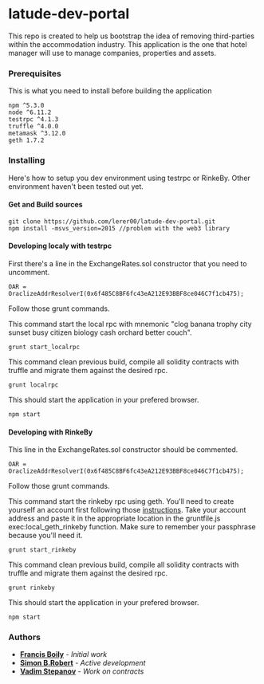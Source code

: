 # latude-dev-portal

This repo is created to help us bootstrap the idea of removing third-parties within the accommodation industry. This application is the one that hotel manager will use to manage companies, properties and assets.

### Prerequisites

This is what you need to install before building the application

```
npm ^5.3.0
node ^6.11.2
testrpc ^4.1.3
truffle ^4.0.0
metamask ^3.12.0
geth 1.7.2
```

### Installing

Here's how to setup you dev environment using testrpc or RinkeBy. Other environment haven't been tested out yet.

#### Get and Build sources

```
git clone https://github.com/lerer00/latude-dev-portal.git
npm install -msvs_version=2015 //problem with the web3 library
```

#### Developing localy with testrpc

First there's a line in the ExchangeRates.sol constructor that you need to uncomment.
```
OAR = OraclizeAddrResolverI(0x6f485C8BF6fc43eA212E93BBF8ce046C7f1cb475);
```

Follow those grunt commands.

This command start the local rpc with mnemonic "clog banana trophy city sunset busy citizen biology cash orchard better couch".
```
grunt start_localrpc
```
This command clean previous build, compile all solidity contracts with truffle and migrate them against the desired rpc.
```
grunt localrpc
```
This should start the application in your prefered browser.
```
npm start
```

#### Developing with RinkeBy

This line in the ExchangeRates.sol constructor should be commented.
```
OAR = OraclizeAddrResolverI(0x6f485C8BF6fc43eA212E93BBF8ce046C7f1cb475);
```

Follow those grunt commands.

This command start the rinkeby rpc using geth. You'll need to create yourself an account first following those [instructions](https://github.com/ethereum/go-ethereum/wiki/Managing-your-accounts#creating-an-account). Take your account address and paste it in the appropriate location in the gruntfile.js exec:local_geth_rinkeby function. Make sure to remember your passphrase because you'll need it.
```
grunt start_rinkeby
```
This command clean previous build, compile all solidity contracts with truffle and migrate them against the desired rpc.
```
grunt rinkeby
```
This should start the application in your prefered browser.
```
npm start
```

### Authors

* [**Francis Boily**](https://github.com/lerer00) - *Initial work*
* [**Simon B.Robert**](https://github.com/carte7000) - *Active development*
* [**Vadim Stepanov**](https://github.com/vadimkerr) - *Work on contracts*

